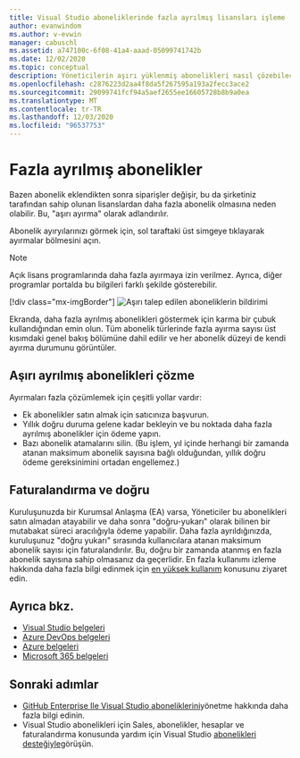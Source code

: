 ```yaml
---
title: Visual Studio aboneliklerinde fazla ayrılmış lisansları işleme | Microsoft Docs
author: evanwindom
ms.author: v-evwin
manager: cabuschl
ms.assetid: a747100c-6f08-41a4-aaad-05099741742b
ms.date: 12/02/2020
ms.topic: conceptual
description: Yöneticilerin aşırı yüklenmiş abonelikleri nasıl çözebileceğinizi öğrenin
ms.openlocfilehash: c2876223d2aa4f8da5f267595a193a2fecc3ace2
ms.sourcegitcommit: 29099741fcf94a5aef2655ee16605728b8b9a0ea
ms.translationtype: MT
ms.contentlocale: tr-TR
ms.lasthandoff: 12/03/2020
ms.locfileid: "96537753"
---
```

# <a name="over-allocated-subscriptions"></a>Fazla ayrılmış abonelikler
Bazen abonelik eklendikten sonra siparişler değişir, bu da şirketiniz tarafından sahip olunan lisanslardan daha fazla abonelik olmasına neden olabilir. Bu, "aşırı ayırma" olarak adlandırılır.  

Abonelik ayıryılarınızı görmek için, sol taraftaki üst simgeye tıklayarak ayırmalar bölmesini açın.  

> [!NOTE]
> Açık lisans programlarında daha fazla ayırmaya izin verilmez.  Ayrıca, diğer programlar portalda bu bilgileri farklı şekilde gösterebilir.
>
> [!div class="mx-imgBorder"]
> ![Aşırı talep edilen aboneliklerin bildirimi](_img/over-claimed/over-claimed-alert.png "Fazla ayırma sayısı genel bakışta listelenir ve her abonelik türü için grafikteki karma çubukla temsil edilir.")

Ekranda, daha fazla ayrılmış abonelikleri göstermek için karma bir çubuk kullandığından emin olun.  Tüm abonelik türlerinde fazla ayırma sayısı üst kısımdaki genel bakış bölümüne dahil edilir ve her abonelik düzeyi de kendi ayırma durumunu görüntüler.  

## <a name="resolve-over-allocated-subscriptions"></a>Aşırı ayrılmış abonelikleri çözme
Ayırmaları fazla çözümlemek için çeşitli yollar vardır:
- Ek abonelikler satın almak için satıcınıza başvurun.
- Yıllık doğru duruma gelene kadar bekleyin ve bu noktada daha fazla ayrılmış abonelikler için ödeme yapın. 
- Bazı abonelik atamalarını silin.  (Bu işlem, yıl içinde herhangi bir zamanda atanan maksimum abonelik sayısına bağlı olduğundan, yıllık doğru ödeme gereksinimini ortadan engellemez.)

## <a name="billing-and-true-up"></a>Faturalandırma ve doğru
Kuruluşunuzda bir Kurumsal Anlaşma (EA) varsa, Yöneticiler bu abonelikleri satın almadan atayabilir ve daha sonra "doğru-yukarı" olarak bilinen bir mutabakat süreci aracılığıyla ödeme yapabilir.  Daha fazla ayrıldığınızda, kuruluşunuz "doğru yukarı" sırasında kullanıcılara atanan maksimum abonelik sayısı için faturalandırılır.  Bu, doğru bir zamanda atanmış en fazla abonelik sayısına sahip olmasanız da geçerlidir.  En fazla kullanımı izleme hakkında daha fazla bilgi edinmek için [en yüksek kullanım](maximum-usage.md) konusunu ziyaret edin.


## <a name="see-also"></a>Ayrıca bkz.
- [Visual Studio belgeleri](/visualstudio/)
- [Azure DevOps belgeleri](/azure/devops/)
- [Azure belgeleri](/azure/)
- [Microsoft 365 belgeleri](/microsoft-365/)

## <a name="next-steps"></a>Sonraki adımlar
- [GitHub Enterprise Ile Visual Studio aboneliklerini](assign-github.md)yönetme hakkında daha fazla bilgi edinin.
- Visual Studio abonelikleri için Sales, abonelikler, hesaplar ve faturalandırma konusunda yardım için Visual Studio [abonelikleri desteğiyle](https://visualstudio.microsoft.com/subscriptions/support/)görüşün.